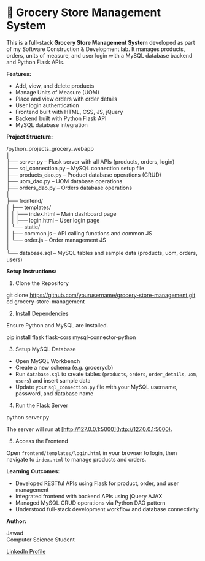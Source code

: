 # 🛒 Grocery Store Management System

This is a full-stack **Grocery Store Management System** developed as part of my Software Construction & Development lab. It manages products, orders, units of measure, and user login with a MySQL database backend and Python Flask APIs.

**Features:**

- Add, view, and delete products
- Manage Units of Measure (UOM)
- Place and view orders with order details
- User login authentication
- Frontend built with HTML, CSS, JS, jQuery
- Backend built with Python Flask API
- MySQL database integration

**Project Structure:**

/python_projects_grocery_webapp  
│  
├── server.py – Flask server with all APIs (products, orders, login)  
├── sql_connection.py – MySQL connection setup file  
├── products_dao.py – Product database operations (CRUD)  
├── uom_dao.py – UOM database operations  
├── orders_dao.py – Orders database operations  
│  
├── frontend/  
│   ├── templates/  
│   │   ├── index.html – Main dashboard page  
│   │   ├── login.html – User login page  
│   └── static/  
│       ├── common.js – API calling functions and common JS  
│       └── order.js – Order management JS  
│  
└── database.sql – MySQL tables and sample data (products, uom, orders, users)

**Setup Instructions:**

1. Clone the Repository

git clone https://github.com/yourusername/grocery-store-management.git  
cd grocery-store-management

2. Install Dependencies

Ensure Python and MySQL are installed.

pip install flask flask-cors mysql-connector-python

3. Setup MySQL Database

- Open MySQL Workbench  
- Create a new schema (e.g. grocerydb)  
- Run `database.sql` to create tables (`products`, `orders`, `order_details`, `uom`, `users`) and insert sample data  
- Update your `sql_connection.py` file with your MySQL username, password, and database name

4. Run the Flask Server

python server.py

The server will run at [http://127.0.0.1:5000](http://127.0.0.1:5000).

5. Access the Frontend

Open `frontend/templates/login.html` in your browser to login, then navigate to `index.html` to manage products and orders.

**Learning Outcomes:**

- Developed RESTful APIs using Flask for product, order, and user management  
- Integrated frontend with backend APIs using jQuery AJAX  
- Managed MySQL CRUD operations via Python DAO pattern  
- Understood full-stack development workflow and database connectivity

**Author:**

Jawad  
Computer Science Student

[LinkedIn Profile](www.linkedin.com/in/jawad-arshad-81773830a)



